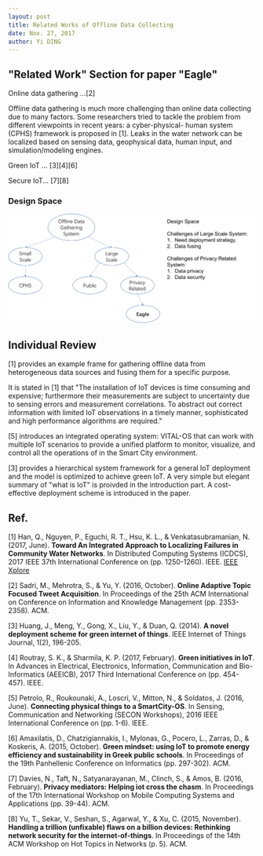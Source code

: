 ```yaml
--- 
layout: post
title: Related Works of Offline Data Collecting
date: Nov. 27, 2017
author: Yi DING
---
```


[comment]: # (Related Works of Offline Data Collecting)

## "Related Work" Section for paper "Eagle"

Online data gathering ...[2]

Offline data gathering is much more challenging than online data collecting due to many factors. Some researchers tried to tackle the problem from different viewpoints in recent years: a cyber-physical- human system (CPHS) framework is proposed in [1]. Leaks in the water network can be localized based on sensing data, geophysical data, human input, and simulation/modeling engines.

	


Green IoT ... [3][4][6]

Secure IoT... [7][8]

### Design Space
<p align = "center">
<img src="figures/design-space.png"  alt="design space">
</p>

## Individual Review

[1] provides an example frame for gathering offline data from heterogeneous data sources and fusing them for a specific purpose. 

It is stated in [1] that "The installation of IoT devices is time consuming and expensive; furthermore their measurements are subject to uncertainty due to sensing errors and measurement correlations. To abstract out correct information with limited IoT observations in a timely manner, sophisticated and high performance algorithms are required."

[5] introduces an integrated operating system: VITAL-OS that can work with multiple IoT scenarios to provide a unified platform to monitor, visualize, and control all the operations of in the Smart City environment.

[3] provides a hierarchical system framework for a general IoT deployment and the model is optimized to achieve green IoT. A very simple but elegant summary of "what is IoT" is proivded in the introduction part. A cost-effective deployment scheme is introduced in the paper.


## Ref.
[1] Han, Q., Nguyen, P., Eguchi, R. T., Hsu, K. L., & Venkatasubramanian, N. (2017, June). **Toward An Integrated Approach to Localizing Failures in Community Water Networks**. In Distributed Computing Systems (ICDCS), 2017 IEEE 37th International Conference on (pp. 1250-1260). IEEE. 
[IEEE Xplore](http://ieeexplore.ieee.org.ezp1.lib.umn.edu/stamp/stamp.jsp?tp=&arnumber=7980065&tag=1)

[2] Sadri, M., Mehrotra, S., & Yu, Y. (2016, October). **Online Adaptive Topic Focused Tweet Acquisition**. In Proceedings of the 25th ACM International on Conference on Information and Knowledge Management (pp. 2353-2358). ACM.

[3] Huang, J., Meng, Y., Gong, X., Liu, Y., & Duan, Q. (2014). **A novel deployment scheme for green internet of things**. IEEE Internet of Things Journal, 1(2), 196-205.

[4] Routray, S. K., & Sharmila, K. P. (2017, February). **Green initiatives in IoT**. In Advances in Electrical, Electronics, Information, Communication and Bio-Informatics (AEEICB), 2017 Third International Conference on (pp. 454-457). IEEE.

[5] Petrolo, R., Roukounaki, A., Loscri, V., Mitton, N., & Soldatos, J. (2016, June). **Connecting physical things to a SmartCity-OS**. In Sensing, Communication and Networking (SECON Workshops), 2016 IEEE International Conference on (pp. 1-6). IEEE.

[6] Amaxilatis, D., Chatzigiannakis, I., Mylonas, G., Pocero, L., Zarras, D., & Koskeris, A. (2015, October). **Green mindset: using IoT to promote energy efficiency and sustainability in Greek public schools**. In Proceedings of the 19th Panhellenic Conference on Informatics (pp. 297-302). ACM.

[7] Davies, N., Taft, N., Satyanarayanan, M., Clinch, S., & Amos, B. (2016, February). **Privacy mediators: Helping iot cross the chasm**. In Proceedings of the 17th International Workshop on Mobile Computing Systems and Applications (pp. 39-44). ACM.

[8] Yu, T., Sekar, V., Seshan, S., Agarwal, Y., & Xu, C. (2015, November). **Handling a trillion (unfixable) flaws on a billion devices: Rethinking network security for the internet-of-things**. In Proceedings of the 14th ACM Workshop on Hot Topics in Networks (p. 5). ACM.